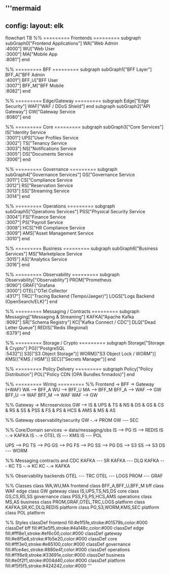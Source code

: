 '''mermaid
---
config:
  layout: elk
---
flowchart TB
 %% ========= Frontends =========
 subgraph subGraph0["Frontend Applications"]
    WA["Web Admin<br>:4000"]
    WU["Web User<br>:3000"]
    MA["Mobile App<br>:8081"]
 end

 %% ========= BFF =========
 subgraph subGraph1["BFF Layer"]
    BFF_A["BFF Admin<br>:4001"]
    BFF_U["BFF User<br>:3007"]
    BFF_M["BFF Mobile<br>:8082"]
 end

 %% ========= Edge/Gateway =========
 subgraph Edge["Edge Security"]
    WAF["WAF / DDoS Shield"]
 end
 subgraph subGraph2["API Gateway"]
    GW["Gateway Service<br>:8080"]
 end

 %% ========= Core =========
 subgraph subGraph3["Core Services"]
    IS["Identity Service<br>:3001"]
    UPS["User Profiles Service<br>:3002"]
    TS["Tenancy Service<br>:3003"]
    NS["Notifications Service<br>:3005"]
    DS["Documents Service<br>:3006"]
 end

 %% ========= Governance =========
 subgraph subGraph4["Governance Services"]
    GS["Governance Service<br>:3011"]
    CS["Compliance Service<br>:3012"]
    RS["Reservation Service<br>:3013"]
    SS["Streaming Service<br>:3014"]
 end

 %% ========= Operations =========
 subgraph subGraph5["Operations Services"]
    PSS["Physical Security Service<br>:3004"]
    FS["Finance Service<br>:3007"]
    PS["Payroll Service<br>:3008"]
    HCS["HR Compliance Service<br>:3009"]
    AMS["Asset Management Service<br>:3010"]
 end

 %% ========= Business =========
 subgraph subGraph6["Business Services"]
    MS["Marketplace Service<br>:3015"]
    AS["Analytics Service<br>:3016"]
 end

 %% ========= Observability =========
 subgraph Observability["Observability"]
    PROM["Prometheus<br>:9090"]
    GRAF["Grafana<br>:3000"]
    OTEL["OTel Collector<br>:4317"]
    TRC["Tracing Backend (Tempo/Jaeger)"]
    LOGS["Logs Backend (OpenSearch/ELK)"]
 end

 %% ========= Messaging / Contracts =========
 subgraph Messaging["Messaging & Streaming"]
    KAFKA["Apache Kafka<br>:9092"]
    SR["Schema Registry"]
    KC["Kafka Connect / CDC"]
    DLQ["Dead Letter Queue"]
    REDIS["Redis (Regional)<br>:6379"]
 end

 %% ========= Storage / Crypto =========
 subgraph Storage["Storage & Crypto"]
    PG[("PostgreSQL<br>:5432")]
    S3[("S3 Object Storage")]
    WORM[("S3 Object Lock / WORM")]
    KMS[("KMS / HSM")]
    SEC[("Secrets Manager")]
 end

 %% ========= Policy Delivery =========
 subgraph Policy["Policy Distribution"]
    POL["Policy CDN (OPA Bundles firmados)"]
 end

 %% ========= Wiring =========
 %% Frontend → BFF → Gateway (+WAF)
 WA --> BFF_A
 WU --> BFF_U
 MA --> BFF_M
 BFF_A --> WAF --> GW
 BFF_U --> WAF
 BFF_M --> WAF
 WAF --> GW

 %% Gateway → Microservicios
 GW --> IS & UPS & TS & NS & DS & GS & CS & RS & SS & PSS & FS & PS & HCS & AMS & MS & AS

 %% Gateway observability/security
 GW -.-> PROM
 GW --- SEC

 %% Core/Domain services → data/messaging/obs
 IS --> PG
 IS --> REDIS
 IS -.-> KAFKA
 IS -.-> OTEL
 IS --- KMS
 IS --- POL

 UPS --> PG
 TS --> PG
 GS --> PG
 FS --> PG
 SS --> PG
 DS --> S3
 SS --> S3
 DS --- WORM

 %% Messaging contracts and CDC
 KAFKA --- SR
 KAFKA --- DLQ
 KAFKA --- KC
 TS -.-> KC
 KC -.-> KAFKA

 %% Observability backends
 OTEL --- TRC
 OTEL --- LOGS
 PROM --- GRAF

 %% Classes
 class WA,WU,MA frontend
 class BFF_A,BFF_U,BFF_M bff
 class WAF edge
 class GW gateway
 class IS,UPS,TS,NS,DS core
 class GS,CS,RS,SS governance
 class PSS,FS,PS,HCS,AMS operations
 class MS,AS business
 class PROM,GRAF,OTEL,TRC,LOGS platform
 class KAFKA,SR,KC,DLQ,REDIS platform
 class PG,S3,WORM,KMS,SEC platform
 class POL platform

 %% Styles
 classDef frontend fill:#e1f5fe,stroke:#01579b,color:#000
 classDef bff fill:#f3e5f5,stroke:#4a148c,color:#000
 classDef edge fill:#fff8e1,stroke:#ef6c00,color:#000
 classDef gateway fill:#e8f5e8,stroke:#1b5e20,color:#000
 classDef core fill:#fff3e0,stroke:#e65100,color:#000
 classDef governance fill:#fce4ec,stroke:#880e4f,color:#000
 classDef operations fill:#f1f8e9,stroke:#33691e,color:#000
 classDef business fill:#e0f2f1,stroke:#004d40,color:#000
 classDef platform fill:#f5f5f5,stroke:#424242,color:#000
'''